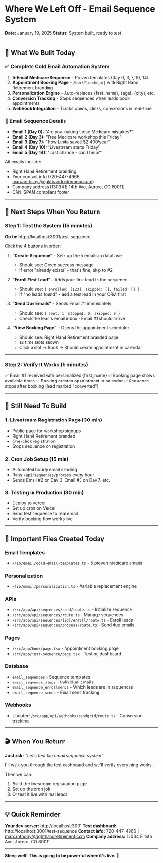 # Where We Left Off - Email Sequence System

**Date:** January 19, 2025
**Status:** System built, ready to test

---

## 🎯 What We Built Today

### ✅ Complete Cold Email Automation System
1. **5-Email Medicare Sequence** - Proven templates (Day 0, 3, 7, 10, 14)
2. **Appointment Booking Page** - `/book?lead={id}` with Right Hand Retirement branding
3. **Personalization Engine** - Auto-replaces {first_name}, {age}, {city}, etc.
4. **Conversion Tracking** - Stops sequences when leads book appointments
5. **Webhook Integration** - Tracks opens, clicks, conversions in real-time

### 📧 Email Sequence Details
- **Email 1 (Day 0):** "Are you making these Medicare mistakes?"
- **Email 2 (Day 3):** "Free Medicare workshop this Friday"
- **Email 3 (Day 7):** "How Linda saved $2,400/year"
- **Email 4 (Day 10):** "Livestream starts Friday"
- **Email 5 (Day 14):** "Last chance - can I help?"

All emails include:
- Right Hand Retirement branding
- Your contact info (720-447-4966, marcanthony@righthandretirement.com)
- Company address (13034 E 14th Ave, Aurora, CO 80011)
- CAN-SPAM compliant footer

---

## 🧪 Next Steps When You Return

### **Step 1: Test the System** (15 minutes)

**Go to:** http://localhost:3001/test-sequence

Click the 4 buttons in order:

1. **"Create Sequence"** - Sets up the 5 emails in database
   - Should see: Green success message
   - If error "already exists" - that's fine, skip to #2

2. **"Enroll First Lead"** - Adds your first lead to the sequence
   - Should see: `{ enrolled: [123], skipped: [], failed: [] }`
   - If "no leads found" - add a test lead in your CRM first

3. **"Send Due Emails"** - Sends Email #1 immediately
   - Should see: `{ sent: 1, stopped: 0, skipped: 0 }`
   - Check the lead's email inbox - Email #1 should arrive

4. **"View Booking Page"** - Opens the appointment scheduler
   - Should see: Right Hand Retirement branded page
   - 12 time slots shown
   - Click a slot → Book → Should create appointment in calendar

---

### **Step 2: Verify It Works** (5 minutes)

✅ Email #1 received with personalized {first_name}
✅ Booking page shows available times
✅ Booking creates appointment in calendar
✅ Sequence stops after booking (lead marked "converted")

---

## 🚧 Still Need To Build

### 1. **Livestream Registration Page** (30 min)
- Public page for workshop signups
- Right Hand Retirement branded
- One-click registration
- Stops sequence on registration

### 2. **Cron Job Setup** (15 min)
- Automated hourly email sending
- Runs `/api/sequences/process` every hour
- Sends Email #2 on Day 3, Email #3 on Day 7, etc.

### 3. **Testing in Production** (30 min)
- Deploy to Vercel
- Set up cron on Vercel
- Send test sequence to real email
- Verify booking flow works live

---

## 📁 Important Files Created Today

### Email Templates
- `/lib/email/cold-email-templates.ts` - 5 proven Medicare emails

### Personalization
- `/lib/email/personalization.ts` - Variable replacement engine

### APIs
- `/src/app/api/sequences/seed/route.ts` - Initialize sequence
- `/src/app/api/sequences/route.ts` - Manage sequences
- `/src/app/api/sequences/[id]/enroll/route.ts` - Enroll leads
- `/src/app/api/sequences/process/route.ts` - Send due emails

### Pages
- `/src/app/book/page.tsx` - Appointment booking page
- `/src/app/test-sequence/page.tsx` - Testing dashboard

### Database
- `email_sequences` - Sequence templates
- `email_sequence_steps` - Individual emails
- `email_sequence_enrollments` - Which leads are in sequences
- `email_sequence_sends` - Email send tracking

### Webhooks
- Updated `/src/app/api/webhooks/sendgrid/route.ts` - Conversion tracking

---

## 🎬 When You Return

**Just ask:** *"Let's test the email sequence system"*

I'll walk you through the test dashboard and we'll verify everything works.

Then we can:
1. Build the livestream registration page
2. Set up the cron job
3. Or test it live with real leads

---

## 💡 Quick Reminder

**Your dev server:** http://localhost:3001
**Test dashboard:** http://localhost:3001/test-sequence
**Contact info:** 720-447-4966 | marcanthony@righthandretirement.com
**Company address:** 13034 E 14th Ave, Aurora, CO 80011

---

**Sleep well! This is going to be powerful when it's live. 🚀**
